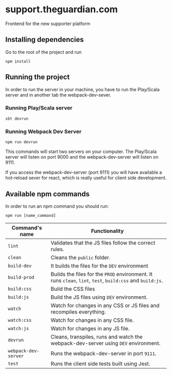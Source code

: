 support.theguardian.com
=======================

Frontend for the new supporter platform

## Installing dependencies

Go to the root of the project and run

`npm install`

## Running the project

In order to run the server in your machine, you have to run the Play/Scala server and in another tab the webpack-dev-sever.

### Running Play/Scala server

`sbt devrun`

### Running Webpack Dev Server

`npm run devrun`

This commands will start two servers on your computer. The Play/Scala server will listen on port 9000 and the webpack-dev-server will listen on 9111.

If you access the webpack-dev-server (port 9111) you will have available a hot-reload sever for react, which is really useful for client side development.

## Available npm commands

In order to run an npm command you should run:

`npm run [name_command]`

| Command's name       | Functionality |
|----------------------|---------------|
| `lint`               | Validates that the JS files follow the correct rules. |
| `clean`              | Cleans the `public` folder. |
| `build-dev`          | It builds the files for the `DEV` environment |
| `build-prod`         | Builds the files for the `PROD` environment. It runs `clean`, `lint`, `test`, `build:css` and `build:js`. |
| `build:css`          | Build the CSS files |
| `build:js`           | Build the JS files using `DEV` environment. |
| `watch`              | Watch for changes in any CSS or JS files and recompiles everything. |
| `watch:css`          | Watch for changes in any CSS file. |
| `watch:js`           | Watch for changes in any JS file. |
| `devrun`             | Cleans, transpiles, runs and watch the webpack-dev-server using `DEV` environment. |
| `webpack-dev-server` | Runs the webpack-dev-server in port `9111`. |
| `test`               | Runs the client side tests built using Jest.  |
